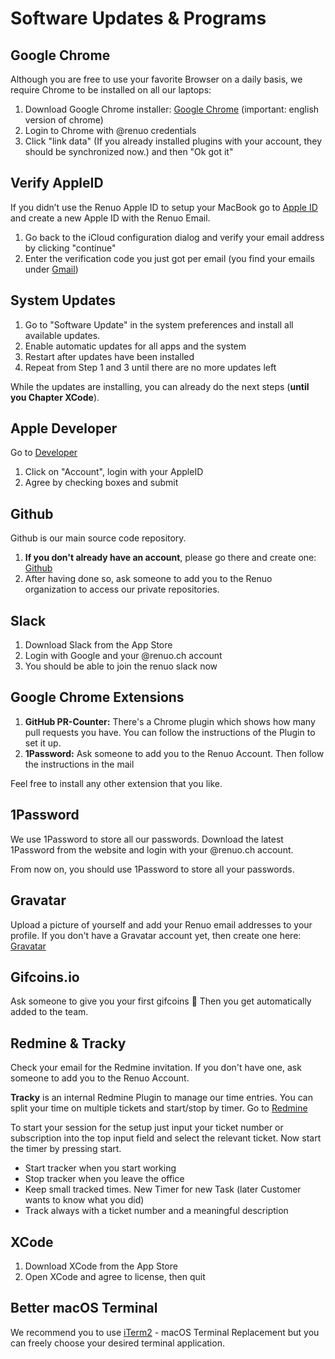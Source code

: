 # Software Updates & Programs

## Google Chrome

Although you are free to use your favorite Browser on a daily basis, we require Chrome to be installed on all our laptops:

1. Download Google Chrome installer: [Google Chrome](https://google.com/chrome) (important: english version of chrome)
2. Login to Chrome with @renuo credentials
3. Click "link data" (If you already installed plugins with your account, they should be synchronized now.) and then "Ok got it"

## Verify AppleID

If you didn’t use the Renuo Apple ID to setup your MacBook go to [Apple ID](https://appleid.apple.com/) and create a new Apple ID with the Renuo Email.

1. Go back to the iCloud configuration dialog and verify your email address by clicking "continue"
2. Enter the verification code you just got per email (you find your emails under [Gmail](https://gmail.com))

## System Updates

1. Go to "Software Update" in the system preferences and install all available updates.
2. Enable automatic updates for all apps and the system
3. Restart after updates have been installed
4. Repeat from Step 1 and 3 until there are no more updates left

While the updates are installing, you can already do the next steps (**until you Chapter XCode**).

## Apple Developer

Go to [Developer](https://developer.apple.com)

1. Click on "Account", login with your AppleID
2. Agree by checking boxes and submit

## Github

Github is our main source code repository.

1. **If you don't already have an account**, please go there and create one: [Github](https://github.com)
2. After having done so, ask someone to add you to the Renuo organization to access our private repositories.

## Slack

1. Download Slack from the App Store
2. Login with Google and your @renuo.ch account
3. You should be able to join the renuo slack now

## Google Chrome Extensions

1. **GitHub PR-Counter:** There's a Chrome plugin which shows how many pull requests you have. You can follow the instructions of the Plugin to set it up.
2. **1Password:** Ask someone to add you to the Renuo Account. Then follow the instructions in the mail

Feel free to install any other extension that you like.

## 1Password

We use 1Password to store all our passwords. Download the latest 1Password from the website and login with your @renuo.ch account.

From now on, you should use 1Password to store all your passwords.

## Gravatar

Upload a picture of yourself and add your Renuo email addresses to your profile.
If you don't have a Gravatar account yet, then create one here: [Gravatar](https://en.gravatar.com/)

## Gifcoins.io

Ask someone to give you your first gifcoins 🥳
Then you get automatically added to the team.

## Redmine & Tracky

Check your email for the Redmine invitation. If you don't have one, ask someone to add you to the Renuo Account.

**Tracky** is an internal Redmine Plugin to manage our time entries. You can split your time on multiple tickets and start/stop by timer.
Go to [Redmine](https://redmine.renuo.ch/timer_sessions)

To start your session for the setup just input your ticket number or subscription into the top input field and select the relevant ticket. Now start the timer by pressing start.

- Start tracker when you start working
- Stop tracker when you leave the office
- Keep small tracked times. New Timer for new Task (later Customer wants to know what you did)
- Track always with a ticket number and a meaningful description

## XCode

1. Download XCode from the App Store
2. Open XCode and agree to license, then quit

## Better macOS Terminal

We recommend you to use [iTerm2](https://iterm2.com/iTerm2) - macOS Terminal Replacement but you can freely choose your desired terminal application.
